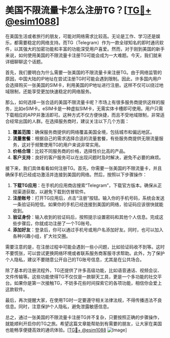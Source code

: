 # 美国不限流量卡怎么注册TG？[[TG💪+ @esim1088](https://t.me/s/esim1088)]

在美国生活或者旅行的朋友，可能对网络需求比较高。无论是工作、学习还是娱乐，都需要稳定的网络支持。而TG（Telegram）作为一款全球知名的即时通讯软件，以其强大的加密功能和丰富的功能深受用户喜爱。然而，对于刚到美国的新手来说，如何使用美国的不限流量卡注册TG可能会成为一大难题。今天，我们就来详细聊聊这个话题。

首先，我们要明白为什么需要一张美国的不限流量卡来注册TG。由于网络监管的原因，中国大陆的IP地址在尝试注册TG时可能会遇到限制。因此，许多国内用户会选择购买一张美国的SIM卡，利用美国的IP地址进行注册。这样不仅可以绕过地域限制，还能享受更加快速稳定的网络服务。

那么，如何选择一张合适的美国不限流量卡呢？市场上有很多服务商提供这样的服务，比如eSIM卡。eSIM卡是一种虚拟SIM卡，无需实体卡槽即可使用。用户只需下载相应的APP并激活即可。这种方式不仅方便快捷，而且不受地域限制，非常适合经常出国的人群。在选择服务商时，建议关注以下几个方面：

1. **覆盖范围**：确保服务商提供的网络覆盖美国全境，包括城市和偏远地区。
2. **流量套餐**：根据自己的需求选择合适的流量套餐，有些服务商提供无限流量服务，这对于频繁使用TG的用户来说非常实用。
3. **价格合理**：比较不同服务商的价格，选择性价比高的产品。
4. **客户支持**：良好的客户服务可以在出现问题时及时解决，避免不必要的麻烦。

接下来，我们具体看看如何注册TG。首先，你需要一张美国的不限流量卡，并且确保手机已经成功激活并连接到美国的网络。然后，按照以下步骤操作：

1. **下载TG应用**：在手机的应用商店搜索“Telegram”，下载官方版本。确保从正规渠道获取，以避免下载到仿冒软件。
2. **注册账号**：打开TG应用后，点击“注册”按钮。输入你的手机号码，系统会发送一条验证码短信。如果你的手机已经连接到美国的网络，验证码应该很快就能收到。
3. **验证身份**：输入收到的验证码后，按照提示设置密码和其他个人信息。完成这些步骤后，你就成功注册了一个TG账号。
4. **添加好友**：登录后，你可以通过手机号或用户名添加好友。同时，也可以加入各种兴趣小组，扩大社交圈。

需要注意的是，在注册过程中可能会遇到一些小问题，比如验证码收不到等。这时不要慌张，可以尝试更换网络环境或者联系服务商客服寻求帮助。此外，为了保护个人隐私，建议不要随意公开自己的TG账号信息，尤其是在公共场合。

除了基本的注册流程外，TG还提供了许多高级功能，比如语音通话、视频会议、文件传输等。这些功能使得TG不仅仅是一款聊天工具，更是一个多功能的社交平台。如果你是第一次接触TG，不妨多花些时间探索它的各项功能，相信你会爱上这款软件。

最后，再次提醒大家，在使用TG时一定要遵守相关法律法规，不得传播违法不良信息。同时，注意保护个人隐私，避免泄露敏感信息。

总之，通过一张美国的不限流量卡注册TG并不复杂，只要按照正确的步骤操作，就能顺利开启你的TG之旅。希望这篇文章能帮助到有需要的朋友，让大家在美国也能畅享便捷高效的通讯体验。[[TG💪+ @esim1088](https://t.me/s/esim1088) ![Image](https://i.postimg.cc/4NQfJmqS/Snipaste-2025-05-13-00-14-12.png)]